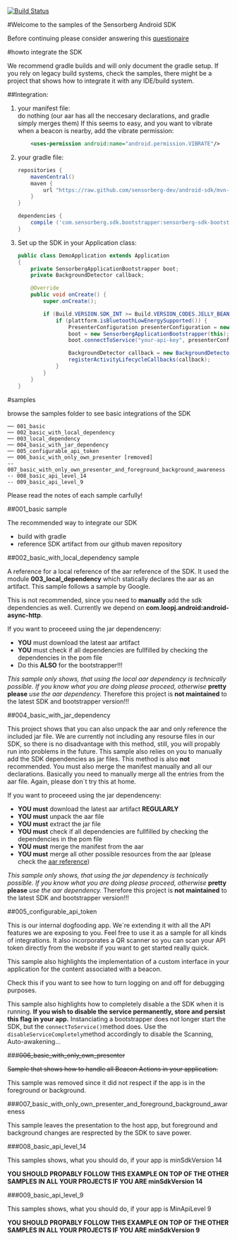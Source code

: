[![Build Status](https://travis-ci.org/sensorberg-dev/android-sdk.svg?branch=master)](https://travis-ci.org/sensorberg-dev/android-sdk)

#Welcome to the samples of the Sensorberg Android SDK

Before continuing please consider answering this [questionaire](https://docs.google.com/a/sensorberg.com/forms/d/1EvQFPimFyLQBzoWtGNr83Iovx0T6UlnLJqTur5Tz8Kw/viewform)

#howto integrate the SDK

We recommend gradle builds and will only document the gradle setup. If you rely on legacy build systems, check the samples, there might be a project that shows how to integrate it with any IDE/build system.

##Integration:

1. your manifest file:<br/> 
do nothing (our aar has all the neccesary declarations, and gradle simply merges them)
If this seems to easy, and you want to vibrate when a beacon is nearby, add the vibrate permission:
	```xml
		<uses-permission android:name="android.permission.VIBRATE"/>
	```

2. your gradle file:

	```groovy
	repositories {
	    mavenCentral()
	    maven {
	        url "https://raw.github.com/sensorberg-dev/android-sdk/mvn-repo";
	    }
	}
	
	dependencies {
        compile ('com.sensorberg.sdk.bootstrapper:sensorberg-sdk-bootstrapper:<INSERT-THE-LATEST-RELEASE>')
    }
	```

3. Set up the SDK in your Application class:

	```java
	public class DemoApplication extends Application
	{ 
	    private SensorbergApplicationBootstrapper boot;
	    private BackgroundDetector callback;
	
	    @Override
	    public void onCreate() {
	        super.onCreate();        
	
	        if (Build.VERSION.SDK_INT >= Build.VERSION_CODES.JELLY_BEAN_MR2) {
                if (plattform.isBluetoothLowEnergySupported()) {
                    PresenterConfiguration presenterConfiguration = new PresenterConfiguration(R.drawable.ic_launcher);
                    boot = new SensorbergApplicationBootstrapper(this);
                    boot.connectToService("your-api-key", presenterConfiguration);

                    BackgroundDetector callback = new BackgroundDetector(boot);
                    registerActivityLifecycleCallbacks(callback);
                }
            }
		}
	}
	```

#samples

browse the samples folder to see basic integrations of the SDK
	
	── 001_basic
	── 002_basic_with_local_dependency
	── 003_local_dependency
	── 004_basic_with_jar_dependency
	── 005_configurable_api_token
	── 006_basic_with_only_own_presenter [removed]
	-- 007_basic_with_only_own_presenter_and_foreground_background_awareness
	-- 008_basic_api_level_14
	-- 009_basic_api_level_9

Please read the notes of each sample carfully!

##001_basic sample

The recommended way to integrate our SDK

* build with gradle
* reference SDK artifact from our github maven repository

##002_basic_with_local_dependency sample

A reference for a local reference of the aar reference of the SDK. It used the module **003_local_dependency** which statically declares the aar as an artifact. This sample follows a sample by Google.

This is not recommended, since you need to **manually** add the sdk dependencies as well. Currently we depend on **com.loopj.android:android-async-http**.

If you want to proceeed using the jar dependenceny:
* **YOU** must download the latest aar artifact
* **YOU** must check if all dependencies are fullfilled by checking the dependencies in the pom file
* Do this **ALSO** for the bootstrapper!!!
 
*This sample only shows, that using the local aar dependency is technically possible. If you know what you are doing please proceed, otherwise* **pretty please** *use the aar dependency.* Therefore this project is **not maintained** to the latest SDK and bootstrapper version!!!


##004_basic_with_jar_dependency

This project shows that you can also unpack the aar and only reference the included jar file. We are currently not including any resourse files in our SDK, so there is no disadvantage with this method, still, you will propably run into problems in the future. This sample also relies on you to manually add the SDK dependencies as jar files. This method is also **not** recommended. You must also merge the manifest manually and all our declarations. Basically you need to manually merge all the entries from the aar file. Again, please don´t try this at home.

If you want to proceeed using the jar dependenceny:
* **YOU must** download the latest aar artifact **REGULARLY**
* **YOU must** unpack the aar file
* **YOU must** extract the jar file
* **YOU must** check if all dependencies are fullfilled by checking the dependencies in the pom file
* **YOU must** merge the manifest from the aar
* **YOU must** merge all other possible resources from the aar (please check the [aar reference](http://tools.android.com/tech-docs/new-build-system/aar-format))
 
*This sample only shows, that using the jar dependency is technically possible. If you know what you are doing please proceed, otherwise* **pretty please** *use the aar dependency.* Therefore this project is **not maintained** to the latest SDK and bootstrapper version!!!

##005_configurable_api_token

This is our internal dogfooding app. We´re extending it with all the API features we are exposing to you. Feel free to use it as a sample for all kinds of integrations. It also incorporates a QR scanner so you can scan your API token directly from the website if you want to get started really quick.

This sample also highlights the implementation of a custom interface in your application for the content associated with a beacon.

Check this if you want to see how to turn logging on and off for debugging purposes.

This sample also highlights how to completely disable a the SDK when it is running. **If you wish to disable the service permanently, store and persist this flag in your app.** Instanciating a bootstrapper does not longer start the SDK, but the ```connectToService()```method does. Use the ```disableServiceCompletely```method accordingly to disable the Scanning, Auto-awakening...

###~~006_basic_with_only_own_presenter~~

~~Sample that shows how to handle all Beacon Actions in your application.~~

This sample was removed since it did not respect if the app is in the foreground or background. 

###007_basic_with_only_own_presenter_and_foreground_background_awareness

This sample leaves the presentation to the host app, but foreground and background changes are resprected by the SDK to save power.

###008_basic_api_level_14

This samples shows, what you should do, if your app is minSdkVersion 14

**YOU SHOULD PROPABLY FOLLOW THIS EXAMPLE ON TOP OF THE OTHER SAMPLES IN ALL YOUR PROJECTS IF YOU ARE minSdkVersion 14**

###009_basic_api_level_9

This samples shows, what you should do, if your app is MinApiLevel 9

**YOU SHOULD PROPABLY FOLLOW THIS EXAMPLE ON TOP OF THE OTHER SAMPLES IN ALL YOUR PROJECTS IF YOU ARE minSdkVersion 9**



